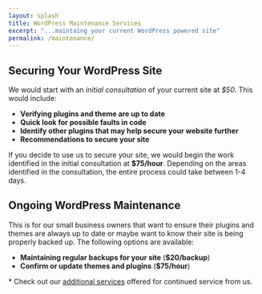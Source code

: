 ```yaml
---
layout: splash
title: WordPress Maintenance Services
excerpt: "...maintaing your current WordPress powered site"
permalink: /maintenance/
---
```


## Securing Your WordPress Site
We would start with an *initial consultation* of your current site at *$50*.  This would include:

  - **Verifying plugins and theme are up to date**
  - **Quick look for possible faults in code**
  - **Identify other plugins that may help secure your website further**
  - **Recommendations to secure your site**

If you decide to use us to secure your site, we would begin the work identified in the initial consultation at **$75/hour**.  Depending on the areas identified in the consultation, the entire process could take between 1-4 days.

<a name="ongoing"></a>

## Ongoing WordPress Maintenance
This is for our small business owners that want to ensure their plugins and themes are always up to date or maybe want to know their site is being properly backed up.  The following options are available:

  - **Maintaining regular backups for your site** (**$20/backup**)
  - **Confirm or update themes and plugins** (**$75/hour**)

\* Check out our [additional services](http://mikefontenot.me/migration/basic#additional) offered for continued service from us.
